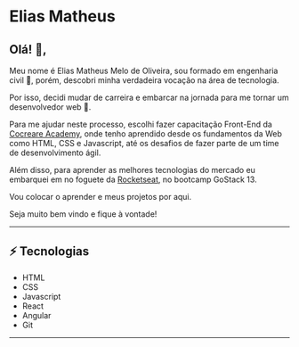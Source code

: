 # Elias Matheus
## Olá! 👋, 
Meu nome é Elias Matheus Melo de Oliveira, sou formado em engenharia civil :construction:, porém, descobri minha verdadeira vocação na área de tecnologia. 

Por isso, decidi mudar de carreira e embarcar na jornada para me tornar um desenvolvedor web :rocket:. 

Para me ajudar neste processo, escolhi fazer capacitação Front-End da [Cocreare Academy](https://cocreare.com.br/academy-copy.html/), onde tenho aprendido desde os fundamentos da Web como HTML, CSS e Javascript, até os desafios de fazer parte de um time de desenvolvimento ágil.

Além disso, para aprender as melhores tecnologias do mercado eu embarquei em no foguete da [Rocketseat](https://rocketseat.com.br/), no bootcamp GoStack 13. 

Vou colocar o aprender e meus projetos por aqui.

Seja muito bem vindo e fique à vontade! 

---

## ⚡ Tecnologias
- HTML
- CSS
- Javascript
- React
- Angular
- Git

---
